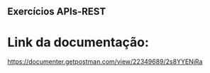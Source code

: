## Exercícios APIs-REST

# Link da documentação:
https://documenter.getpostman.com/view/22349689/2s8YYENjRa